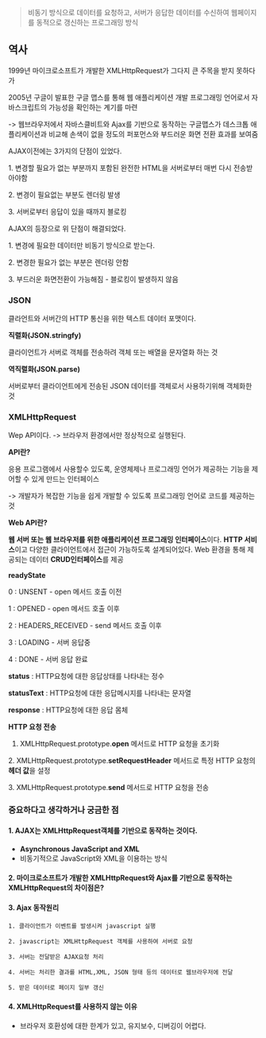 > 비동기 방식으로 데이터를 요청하고, 서버가 응답한 데이터를 수신하여 웹페이지를 동적으로 갱신하는 프로그래밍 방식

## 역사

1999년 마이크로소프트가 개발한 XMLHttpRequest가 그다지 큰 주목을 받지 못하다가

2005년 구글이 발표한 구글 맵스를 통해 웹 애플리케이션 개발 프로그래밍 언어로서 자바스크립트의 가능성을 확인하는 계기를 마련

\-> 웹브라우저에서 자바스클비트와 Ajax를 기반으로 동작하는 구글맵스가 데스크톱 애플리케이션과 비교해 손색이 없을 정도의 퍼포먼스와 부드러운 화면 전환 효과를 보여줌

AJAX이전에는 3가지의 단점이 있었다.

1\. 변경할 필요가 없는 부분까지 포함된 완전한 HTML을 서버로부터 매번 다시 전송받아야함

2\. 변경이 필요없는 부분도 렌더링 발생

3\. 서버로부터 응답이 있을 때까지 블로킹

AJAX의 등장으로 위 단점이 해결되었다.

1\. 변경에 필요한 데이터만 비동기 방식으로 받는다.

2\. 변경한 필요가 없는 부분은 렌더링 안함

3\. 부드러운 화면전환이 가능해짐 - 블로킹이 발생하지 않음

### **JSON**

클라언트와 서버간의 HTTP 통신을 위한 텍스트 데이터 포맷이다.

**직렬화(JSON.stringfy)**

클라이언트가 서버로 객체를 전송하려 객체 또는 배열을 문자열화 하는 것

**역직렬화(JSON.parse)**

서버로부터 클라이언트에게 전송된 JSON 데이터를 객체로서 사용하기위해 객체화한 것

### **XMLHttpRequest**

Wep API이다. -> 브라우저 환경에서만 정상적으로 실행된다.

**API란?**

응용 프로그램에서 사용할수 있도록, 운영체제나 프로그래밍 언어가 제공하는 기능을 제어할 수 있게 만드는 인터페이스

\-> 개발자가 복잡한 기능을 쉽게 개발할 수 있도록 프로그래밍 언어로 코드를 제공하는 것

**Web API란?**

**웹 서버 또는 웹 브라우저를 위한 애플리케이션 프로그래밍 인터페이스**이다. **HTTP 서비스**이고 다양한 클라이언트에서 접근이 가능하도록 설계되어있다. Web 환경을 통해 제공되는 데이터 **CRUD인터페이스**를 제공

**readyState**

0 : UNSENT - open 메서드 호출 이전

1 : OPENED - open 메서드 호출 이후

2 : HEADERS_RECEIVED - send 메서드 호출 이후

3 : LOADING - 서버 응답중

4 : DONE - 서버 응답 완료

**status** : HTTP요청에 대한 응답상태를 나타내는 정수

**statusText** : HTTP요청에 대한 응답메시지를 나타내는 문자열

**response** : HTTP요청에 대한 응답 몸체

**HTTP 요청 전송**

1.  XMLHttpRequest.prototype.**open** 메서드로 HTTP 요청을 초기화

2\. XMLHttpRequest.prototype.**setRequestHeader** 메서드로 특정 HTTP 요청의 **헤더 값**을 설정

3\. XMLHttpRequest.prototype.**send** 메서드로 HTTP 요청을 전송

### **중요하다고 생각하거나 궁금한 점**

#### **1\. AJAX는 XMLHttpRequest객체를 기반으로 동작하는 것이다.**

- **Asynchronous JavaScript and XML**
- 비동기적으로 JavaScript와 XML을 이용하는 방식

#### **2\. 마이크로소프트가 개발한 XMLHttpRequest와 Ajax를 기반으로 동작하는 XMLHttpRequest의 차이점은?**

#### **3\. Ajax 동작원리**

```
1. 클라이언트가 이벤트를 발생시켜 javascript 실행

2. javascript는 XMLHttpRequest 객체를 사용하여 서버로 요청

3. 서버는 전달받은 AJAX요청 처리

4. 서버는 처리한 결과를 HTML,XML, JSON 형태 등의 데이터로 웹브라우저에 전달

5. 받은 데이터로 페이지 일부 갱신
```

#### **4\. XMLHttpRequest를 사용하지 않는 이유**

- 브라우저 호환성에 대한 한계가 있고, 유지보수, 디버깅이 어렵다.
